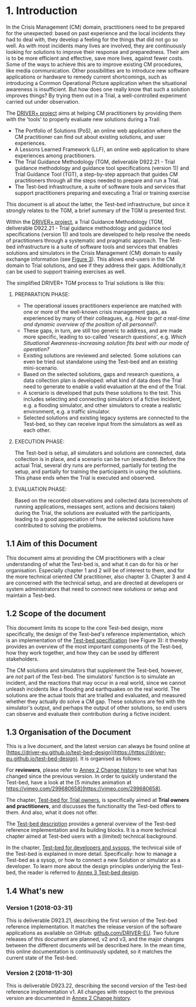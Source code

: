 # 1. Introduction

In the Crisis Management (CM) domain, practitioners need to be prepared for the unexpected: based on past experience and the local incidents they had to deal with, they develop a feeling for the things that did not go so well. As with most incidents many lives are involved, they are continuously looking for solutions to improve their response and preparedness. Their aim is to be more efficient and effective, save more lives, against fewer costs. Some of the ways to achieve this are to improve existing CM procedures, like media communication. Other possibilities are to introduce new software applications or hardware to remedy current shortcomings, such as introducing a Common Operational Picture application when the situational awareness is insufficient. But how does one really know that such a solution improves things? By trying them out in a Trial, a well-controlled experiment carried out under observation.

The [DRIVER+ project](http://www.driver-project.eu) aims at helping CM practitioners by providing them with the 'tools' to properly evaluate new solutions during a Trail:

- The Portfolio of Solutions (PoS), an online web application where the CM practitioner can find out about existing solutions, and user experiences.
- A Lessons Learned Framework (LLF), an online web application to share experiences among practitioners.
- The Trial Guidance Methodology (TGM, deliverable D922.21 - Trial guidance methodology and guidance tool specifications (version 1)) and Trial Guidance Tool (TGT), a step-by-step approach that guides CM practitioners through all the steps needed to prepare and run a Trial.
- The Test-bed infrastructure, a suite of software tools and services that support practitioners preparing and executing a Trial or training exercise

This document is all about the latter, the Test-bed infrastructure, but since it strongly relates to the TGM, a brief summary of the TGM is presented first.

Within the [DRIVER+ project](http://www.driver-project.eu), a Trial Guidance Methodology (TGM, deliverable D922.21 - Trial guidance methodology and guidance tool specifications (version 1)) and tools are developed to help resolve the needs of practitioners through a systematic and pragmatic approach. The Test-bed infrastructure is a suite of software tools and services that enables solutions and simulators in the Crisis Management (CM) domain to easily exchange information (see [Figure 3](./README.md#fig1.2.3)). This allows end-users in the CM domain to Trial solutions, and see if they address their gaps. Additionally,it can be used to support training exercises as well.

The simplified DRIVER+ TGM process to Trial solutions is like this:

1. PREPARATION PHASE:

   - The operational issues practitioners experience are matched with one or more of the well-known crisis management gaps, as experienced by many of their colleagues, e.g. *How to get a real-time and dynamic overview of the position of all personnel?*.
   - These gaps, in turn, are still too generic to address, and are made more specific, leading to so-called 'research questions', e.g. *Which Situational Awareness-increasing solution fits best with our mode of operation?*
   - Existing solutions are reviewed and selected. Some solutions can even be tried out standalone using the Test-bed and an existing mini-scenario.
   - Based on the selected solutions, gaps and research questions, a data collection plan is developed: what kind of data does the Trial need to generate to enable a valid evaluation at the end of the Trial.
   - A scenario is developed that puts these solutions to the test. This includes selecting and connecting simulators of a fictive incident, e.g. a flooding simulator, and other simulators to create a realistic environment, e.g. a traffic simulator.
   - Selected solutions and existing legacy systems are connected to the Test-bed, so they can receive input from the simulators as well as each other.

2. EXECUTION PHASE:

   The Test-bed is setup, all simulators and solutions are connected, data collection is in place, and a scenario can be run (executed). Before the actual Trial, several dry runs are performed, partially for testing the setup, and partially for training the participants in using the solutions. This phase ends when the Trial is executed and observed.

3. EVALUATION PHASE:

   Based on the recorded observations and collected data (screenshots of running applications, messages sent, actions and decisions taken) during the Trial, the solutions are evaluated with the participants, leading to a good appreciation of how the selected solutions have contributed to solving the problems.

## 1.1 Aim of this Document

This document aims at providing the CM practitioners with a clear understanding of what the Test-bed is, and what it can do for his or her organisation. Especially chapter 1 and 2 will be of interest to them, and for the more technical oriented CM practitioner, also chapter 3. Chapter 3 and 4 are concerned with the technical setup, and are directed at developers or system administrators that need to connect new solutions or setup and maintain a Test-bed.

## 1.2 Scope of the document

This document limits its scope to the core Test-bed design, more specifically, the design of the Test-bed's reference implementation, which is an implementation of the [Test-bed specification](https://driver-eu.gitbooks.io/test-bed-specification) (see Figure 3): it thereby provides an overview of the most important components of the Test-bed, how they work together, and how they can be used by different stakeholders.

The CM solutions and simulators that supplement the Test-bed, however, are *not* part of the Test-bed. The simulators' function is to simulate an incident, and the reactions that may occur in a real world, since we cannot unleash incidents like a flooding and earthquakes on the real world. The solutions are the actual tools that are trialled and evaluated, and measured whether they actually do solve a CM gap. These solutions are fed with the simulator's output, and perhaps the output of other solutions, so end users can observe and evaluate their contribution during a fictive incident.

## 1.3 Organisation of the Document

This is a live document, and the latest version can always be found online at [https://driver-eu.github.io/test-bed-design](https://https://driver-eu.github.io/test-bed-design). It is organised as follows:

For **reviewers**, please refer to [Annex 2 Change history](changes.md) to see what has changed since the previous version. In order to quickly understand the Test-bed, have a look at the [5 minutes animation at https://vimeo.com/299680658](https://vimeo.com/299680658).

The chapter, [Test-bed for Trial owners](Trial-owners.md), is specifically aimed at **Trial owners and practitioners**, and discusses the functionality the Test-bed offers to them. And also, what it does not offer.

The [Test-bed description](test-bed-description.md) provides a general overview of the Test-bed reference implementation and its building blocks. It is a more technical chapter aimed at Test-bed users with a (limited) technical background.

In the chapter, [Test-bed for developers and sysops](developers.md), the technical side of the Test-bed is explained in more detail. Specifically: how to manage a Test-bed as a sysop, or how to connect a new Solution or simulator as a developer. To learn more about the design principles underlying the Test-bed, the reader is referred to [Annex 3 Test-bed design](design.md).

## 1.4 What's new

### Version 1 (2018-03-31)

This is deliverable D923.21, describing the first version of the Test-bed reference implementation. It matches the release version of the software applications as available on GitHub: [github.com/DRIVER-EU](https://github.com/DRIVER-EU). Two future releases of this document are planned, v2 and v3, and the major changes between the different documents will be described here. In the mean time, this online documentation is continuously updated, so it matches the current state of the Test-bed.

### Version 2 (2018-11-30)

This is deliverable D923.22, describing the second version of the Test-bed reference implementation v1. All changes with respect to the previous version are documented in [Annex 2 Change history](changes.md).